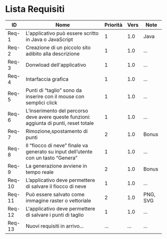 # Lista Requisiti

 |**ID**|**Nome**|**Priorità**|**Vers**|**Note**|
 |------|------------|--------|----|------|
 |Req-1| L'applicativo può essere scritto in Java o JavaScript|1|1.0|Java|
 |Req-2| Creazione di un piccolo sito adibito alla descrizione|1|1.0|...|
 |Req-3| Donwload dell'applicativo|1|1.0|...|
 |Req-4| Intarfaccia grafica|1|1.0|...|
 |Req-5| Punti di “taglio” sono da inserire con il mouse con semplici click|1|1.0|...|
 |Req-6| L’inserimento del percorso deve avere queste funzioni: aggiunta di punti, reset totale|1|1.0|...|
 |Req-7| Rimozione,spostamento di punti|2|1.0|Bonus|
 |Req-8| Il “fiocco di neve” finale va generato su input dell’utente con un tasto “Genera”|1|1.0|...|
 |Req-9| La generazione avviene in tempo reale|2|1.0|Bonus|
 |Req-10| L’applicativo deve permettere di salvare il fiocco di neve|1|1.0|...|
 |Req-11| Può essere salvato come immagine raster o vettoriale|2|1.0|PNG, SVG|
 |Req-12| L'applicativo deve permettere di salvare i punti di taglio|1|1.0|...|
 |Req-13| Nuovi requisiti in arrivo...|...|...|...|
